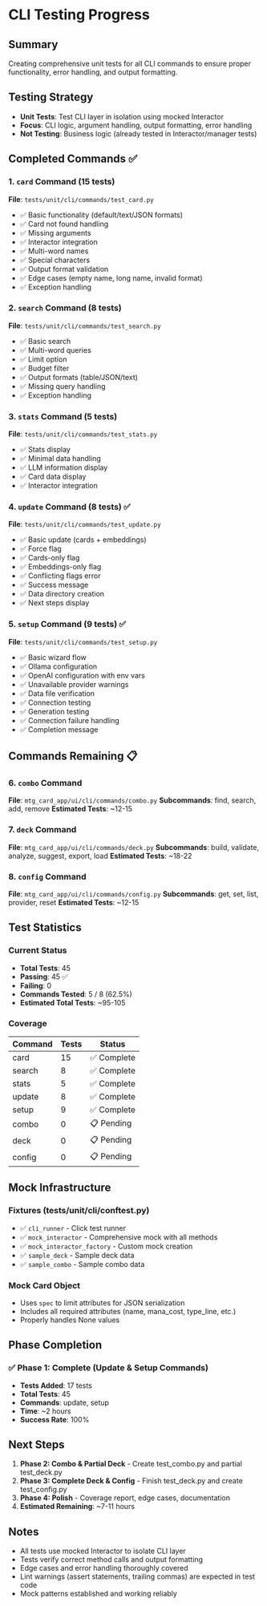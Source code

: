 # CLI Testing Progress

## Summary
Creating comprehensive unit tests for all CLI commands to ensure proper functionality, error handling, and output formatting.

## Testing Strategy
- **Unit Tests**: Test CLI layer in isolation using mocked Interactor
- **Focus**: CLI logic, argument handling, output formatting, error handling
- **Not Testing**: Business logic (already tested in Interactor/manager tests)

## Completed Commands ✅

### 1. `card` Command (15 tests)
**File**: `tests/unit/cli/commands/test_card.py`
- ✅ Basic functionality (default/text/JSON formats)
- ✅ Card not found handling
- ✅ Missing arguments
- ✅ Interactor integration
- ✅ Multi-word names
- ✅ Special characters
- ✅ Output format validation
- ✅ Edge cases (empty name, long name, invalid format)
- ✅ Exception handling

### 2. `search` Command (8 tests)  
**File**: `tests/unit/cli/commands/test_search.py`
- ✅ Basic search
- ✅ Multi-word queries
- ✅ Limit option
- ✅ Budget filter
- ✅ Output formats (table/JSON/text)
- ✅ Missing query handling
- ✅ Exception handling

### 3. `stats` Command (5 tests)
**File**: `tests/unit/cli/commands/test_stats.py`
- ✅ Stats display
- ✅ Minimal data handling
- ✅ LLM information display
- ✅ Card data display
- ✅ Interactor integration

### 4. `update` Command (8 tests) ✅
**File**: `tests/unit/cli/commands/test_update.py`
- ✅ Basic update (cards + embeddings)
- ✅ Force flag
- ✅ Cards-only flag
- ✅ Embeddings-only flag
- ✅ Conflicting flags error
- ✅ Success message
- ✅ Data directory creation
- ✅ Next steps display

### 5. `setup` Command (9 tests) ✅
**File**: `tests/unit/cli/commands/test_setup.py`
- ✅ Basic wizard flow
- ✅ Ollama configuration
- ✅ OpenAI configuration with env vars
- ✅ Unavailable provider warnings
- ✅ Data file verification
- ✅ Connection testing
- ✅ Generation testing
- ✅ Connection failure handling
- ✅ Completion message

## Commands Remaining 📋

### 6. `combo` Command
**File**: `mtg_card_app/ui/cli/commands/combo.py`
**Subcommands**: find, search, add, remove
**Estimated Tests**: ~12-15

### 7. `deck` Command
**File**: `mtg_card_app/ui/cli/commands/deck.py`
**Subcommands**: build, validate, analyze, suggest, export, load
**Estimated Tests**: ~18-22

### 8. `config` Command
**File**: `mtg_card_app/ui/cli/commands/config.py`
**Subcommands**: get, set, list, provider, reset
**Estimated Tests**: ~12-15

## Test Statistics

### Current Status
- **Total Tests**: 45
- **Passing**: 45 ✅
- **Failing**: 0
- **Commands Tested**: 5 / 8 (62.5%)
- **Estimated Total Tests**: ~95-105

### Coverage
| Command | Tests | Status |
|---------|-------|--------|
| card    | 15    | ✅ Complete |
| search  | 8     | ✅ Complete |
| stats   | 5     | ✅ Complete |
| update  | 8     | ✅ Complete |
| setup   | 9     | ✅ Complete |
| combo   | 0     | 📋 Pending |
| deck    | 0     | 📋 Pending |
| config  | 0     | 📋 Pending |

## Mock Infrastructure

### Fixtures (tests/unit/cli/conftest.py)
- ✅ `cli_runner` - Click test runner
- ✅ `mock_interactor` - Comprehensive mock with all methods
- ✅ `mock_interactor_factory` - Custom mock creation
- ✅ `sample_deck` - Sample deck data
- ✅ `sample_combo` - Sample combo data

### Mock Card Object
- Uses `spec` to limit attributes for JSON serialization
- Includes all required attributes (name, mana_cost, type_line, etc.)
- Properly handles None values

## Phase Completion

### ✅ Phase 1: Complete (Update & Setup Commands)
- **Tests Added**: 17 tests
- **Total Tests**: 45
- **Commands**: update, setup
- **Time**: ~2 hours
- **Success Rate**: 100%

## Next Steps

1. **Phase 2: Combo & Partial Deck** - Create test_combo.py and partial test_deck.py
2. **Phase 3: Complete Deck & Config** - Finish test_deck.py and create test_config.py
3. **Phase 4: Polish** - Coverage report, edge cases, documentation
4. **Estimated Remaining**: ~7-11 hours

## Notes

- All tests use mocked Interactor to isolate CLI layer
- Tests verify correct method calls and output formatting
- Edge cases and error handling thoroughly covered
- Lint warnings (assert statements, trailing commas) are expected in test code
- Mock patterns established and working reliably
